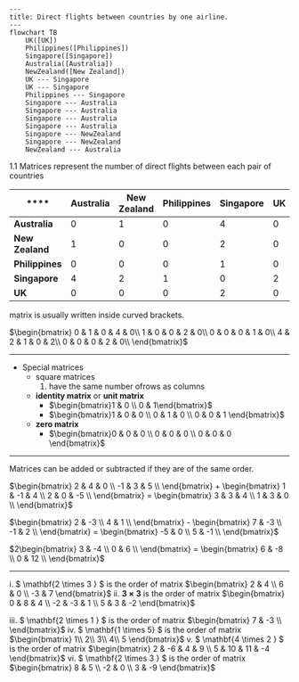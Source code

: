 ```mermaid
---
title: Direct flights between countries by one airline.
---
flowchart TB
    UK([UK])
    Philippines([Philippines])
    Singapore([Singapore])
    Australia([Australia])
    NewZealand([New Zealand])
    UK --- Singapore
    UK --- Singapore
    Philippines --- Singapore
    Singapore --- Australia
    Singapore --- Australia
    Singapore --- Australia
    Singapore --- Australia
    Singapore --- NewZealand
    Singapore --- NewZealand
    NewZealand --- Australia
```

1.1 Matrices
represent the number of direct flights between each pair of countries

| ****            | **Australia** | **New Zealand** | **Philippines** | **Singapore** | **UK** |
|-----------------|---------------|-----------------|-----------------|---------------|--------|
| **Australia**   | 0             | 1               | 0               | 4             | 0      |
| **New Zealand** | 1             | 0               | 0               | 2             | 0      |
| **Philippines** | 0             | 0               | 0               | 1             | 0      |
| **Singapore**   | 4             | 2               | 1               | 0             | 2      |
| **UK**          | 0             | 0               | 0               | 2             | 0      |

matrix  is usually written inside curved brackets.

$\begin{bmatrix}
0 & 1 & 0 & 4 & 0\\
1 & 0 & 0 & 2 & 0\\
0 & 0 & 0 & 1 & 0\\
4 & 2 & 1 & 0 & 2\\
0 & 0 & 0 & 2 & 0\\
\end{bmatrix}$

---

- Special matrices
    - square matrices
        1.  have the same number ofrows as columns 
    - **identity matrix** or **unit matrix**
        - $\begin{bmatrix}1 & 0 \\ 0 & 1\end{bmatrix}$
        - $\begin{bmatrix}1 & 0 & 0 \\ 0 & 1 & 0 \\ 0 & 0 & 1 \end{bmatrix}$
    - **zero matrix**
        - $\begin{bmatrix}0 & 0 & 0 \\ 0 & 0 & 0 \\ 0 & 0 & 0 \end{bmatrix}$

---

Matrices can be added or subtracted if they are of the same order.

$\begin{bmatrix}
2 & 4 & 0 \\
-1 & 3 & 5 \\
\end{bmatrix} + \begin{bmatrix}
1 & -1 & 4 \\
2 & 0 & -5 \\
\end{bmatrix} = \begin{bmatrix}
3 & 3 & 4 \\
1 & 3 & 0 \\
\end{bmatrix}$

$\begin{bmatrix}
2 & -3 \\
4 & 1  \\
\end{bmatrix} - \begin{bmatrix}
7 & -3 \\
-1 & 2 \\
\end{bmatrix} = \begin{bmatrix}
-5 & 0 \\
5 & -1 \\
\end{bmatrix}$

$2\begin{bmatrix}
3 & -4 \\
0 & 6 \\
\end{bmatrix} = \begin{bmatrix}
6 & -8 \\
0 & 12 \\
\end{bmatrix}$

---

i. $ \mathbf{2  \times 3 } $  is the order of matrix $\begin{bmatrix}
2 & 4 \\
6 & 0 \\
-3 & 7
\end{bmatrix}$ 
ii. $\mathbf{ 3 \times 3 }$ is the order of matrix $\begin{bmatrix}
0 & 8 & 4 \\
-2 & -3 & 1 \\
5 & 3 & -2 
\end{bmatrix}$ 

iii. $ \mathbf{2  \times 1 } $  is the order of matrix $\begin{bmatrix}
7 & -3 \\
\end{bmatrix}$ 
iv. $ \mathbf{1  \times 5} $  is the order of matrix $\begin{bmatrix}
1\\
2\\
3\\
4\\
5
\end{bmatrix}$ 
v. $ \mathbf{4  \times 2 } $  is the order of matrix $\begin{bmatrix}
2 & -6 & 4 & 9 \\
5 & 10 & 11 & -4
\end{bmatrix}$ 
vi. $ \mathbf{2  \times 3 } $  is the order of matrix $\begin{bmatrix}
8 & 5 \\
-2 & 0 \\
3 & -9
\end{bmatrix}$ 